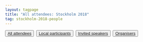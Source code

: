 ```yaml
---
layout: tagpage
title: "All attendees: Stockholm 2018"
tag: stockholm-2018-people
---
```

<button class="button"><a class="linkbutton" href="/tag/stockholm-2018-people">
  All attendees
</a></button>&nbsp;
<button class="button"><a class="linkbutton" href="/tag/stockholm-2018-participant">
  Local participants
</a></button>&nbsp;
<button class="button"><a class="linkbutton" href="/tag/stockholm-2018-speaker">
  Invited speakers
</a></button>&nbsp;
<button class="button"><a class="linkbutton" href="/tag/stockholm-2018-organiser">
  Organisers
</a></button>
